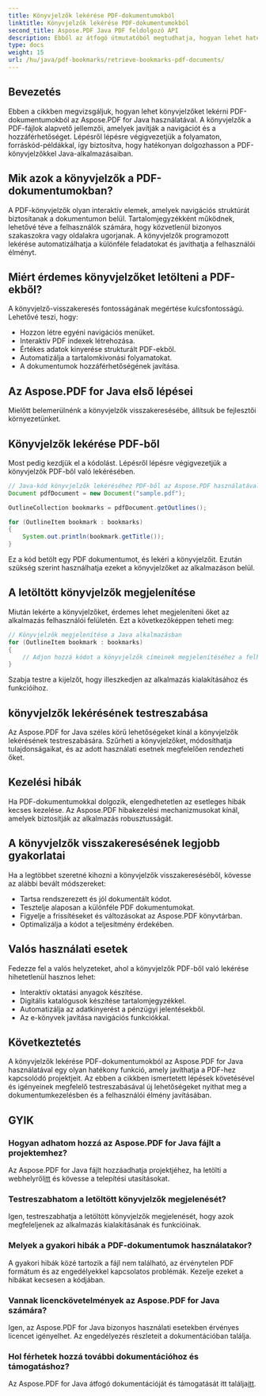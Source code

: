 ```yaml
---
title: Könyvjelzők lekérése PDF-dokumentumokból
linktitle: Könyvjelzők lekérése PDF-dokumentumokból
second_title: Aspose.PDF Java PDF feldolgozó API
description: Ebből az átfogó útmutatóból megtudhatja, hogyan lehet hatékonyan letölteni PDF-könyvjelzőket az Aspose.PDF for Java használatával.
type: docs
weight: 15
url: /hu/java/pdf-bookmarks/retrieve-bookmarks-pdf-documents/
---
```


## Bevezetés

Ebben a cikkben megvizsgáljuk, hogyan lehet könyvjelzőket lekérni PDF-dokumentumokból az Aspose.PDF for Java használatával. A könyvjelzők a PDF-fájlok alapvető jellemzői, amelyek javítják a navigációt és a hozzáférhetőséget. Lépésről lépésre végigvezetjük a folyamaton, forráskód-példákkal, így biztosítva, hogy hatékonyan dolgozhasson a PDF-könyvjelzőkkel Java-alkalmazásaiban.

## Mik azok a könyvjelzők a PDF-dokumentumokban?

A PDF-könyvjelzők olyan interaktív elemek, amelyek navigációs struktúrát biztosítanak a dokumentumon belül. Tartalomjegyzékként működnek, lehetővé téve a felhasználók számára, hogy közvetlenül bizonyos szakaszokra vagy oldalakra ugorjanak. A könyvjelzők programozott lekérése automatizálhatja a különféle feladatokat és javíthatja a felhasználói élményt.

## Miért érdemes könyvjelzőket letölteni a PDF-ekből?

A könyvjelző-visszakeresés fontosságának megértése kulcsfontosságú. Lehetővé teszi, hogy:

- Hozzon létre egyéni navigációs menüket.
- Interaktív PDF indexek létrehozása.
- Értékes adatok kinyerése strukturált PDF-ekből.
- Automatizálja a tartalomkivonási folyamatokat.
- A dokumentumok hozzáférhetőségének javítása.

## Az Aspose.PDF for Java első lépései

Mielőtt belemerülnénk a könyvjelzők visszakeresésébe, állítsuk be fejlesztői környezetünket.

## Könyvjelzők lekérése PDF-ből

Most pedig kezdjük el a kódolást. Lépésről lépésre végigvezetjük a könyvjelzők PDF-ből való lekérésében.

```java
// Java-kód könyvjelzők lekéréséhez PDF-ből az Aspose.PDF használatával
Document pdfDocument = new Document("sample.pdf");

OutlineCollection bookmarks = pdfDocument.getOutlines();

for (OutlineItem bookmark : bookmarks)
{
    System.out.println(bookmark.getTitle());
}
```

Ez a kód betölt egy PDF dokumentumot, és lekéri a könyvjelzőit. Ezután szükség szerint használhatja ezeket a könyvjelzőket az alkalmazáson belül.

## A letöltött könyvjelzők megjelenítése

Miután lekérte a könyvjelzőket, érdemes lehet megjeleníteni őket az alkalmazás felhasználói felületén. Ezt a következőképpen teheti meg:

```java
// Könyvjelzők megjelenítése a Java alkalmazásban
for (OutlineItem bookmark : bookmarks)
{
    // Adjon hozzá kódot a könyvjelzők címeinek megjelenítéséhez a felhasználói felületen
}
```

Szabja testre a kijelzőt, hogy illeszkedjen az alkalmazás kialakításához és funkcióihoz.

## könyvjelzők lekérésének testreszabása

Az Aspose.PDF for Java széles körű lehetőségeket kínál a könyvjelzők lekérésének testreszabására. Szűrheti a könyvjelzőket, módosíthatja tulajdonságaikat, és az adott használati esetnek megfelelően rendezheti őket.

## Kezelési hibák

Ha PDF-dokumentumokkal dolgozik, elengedhetetlen az esetleges hibák kecses kezelése. Az Aspose.PDF hibakezelési mechanizmusokat kínál, amelyek biztosítják az alkalmazás robusztusságát.

## A könyvjelzők visszakeresésének legjobb gyakorlatai

Ha a legtöbbet szeretné kihozni a könyvjelzők visszakereséséből, kövesse az alábbi bevált módszereket:

- Tartsa rendszerezett és jól dokumentált kódot.
- Tesztelje alaposan a különféle PDF dokumentumokat.
- Figyelje a frissítéseket és változásokat az Aspose.PDF könyvtárban.
- Optimalizálja a kódot a teljesítmény érdekében.

## Valós használati esetek

Fedezze fel a valós helyzeteket, ahol a könyvjelzők PDF-ből való lekérése hihetetlenül hasznos lehet:

- Interaktív oktatási anyagok készítése.
- Digitális katalógusok készítése tartalomjegyzékkel.
- Automatizálja az adatkinyerést a pénzügyi jelentésekből.
- Az e-könyvek javítása navigációs funkciókkal.

## Következtetés

A könyvjelzők lekérése PDF-dokumentumokból az Aspose.PDF for Java használatával egy olyan hatékony funkció, amely javíthatja a PDF-hez kapcsolódó projektjeit. Az ebben a cikkben ismertetett lépések követésével és igényeinek megfelelő testreszabásával új lehetőségeket nyithat meg a dokumentumkezelésben és a felhasználói élmény javításában.

## GYIK

### Hogyan adhatom hozzá az Aspose.PDF for Java fájlt a projektemhez?

 Az Aspose.PDF for Java fájlt hozzáadhatja projektjéhez, ha letölti a webhelyről[itt](https://releases.aspose.com/pdf/java/) és kövesse a telepítési utasításokat.

### Testreszabhatom a letöltött könyvjelzők megjelenését?

Igen, testreszabhatja a letöltött könyvjelzők megjelenését, hogy azok megfeleljenek az alkalmazás kialakításának és funkcióinak.

### Melyek a gyakori hibák a PDF-dokumentumok használatakor?

A gyakori hibák közé tartozik a fájl nem található, az érvénytelen PDF formátum és az engedélyekkel kapcsolatos problémák. Kezelje ezeket a hibákat kecsesen a kódjában.

### Vannak licenckövetelmények az Aspose.PDF for Java számára?

Igen, az Aspose.PDF for Java bizonyos használati esetekben érvényes licencet igényelhet. Az engedélyezés részleteit a dokumentációban találja.

### Hol férhetek hozzá további dokumentációhoz és támogatáshoz?

 Az Aspose.PDF for Java átfogó dokumentációját és támogatását itt találja[itt](https://reference.aspose.com/pdf/java/).